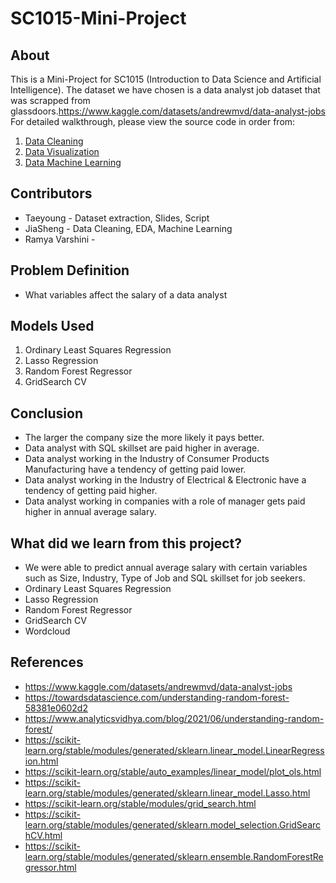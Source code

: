 # SC1015-Mini-Project

## About

This is a Mini-Project for SC1015 (Introduction to Data Science and Artificial Intelligence). The dataset we have chosen is a data analyst job dataset that was scrapped from glassdoors.https://www.kaggle.com/datasets/andrewmvd/data-analyst-jobs
For detailed walkthrough, please view the source code in order from:

1. [Data Cleaning](https://github.com/iejiaa/SC1015-Mini-Project/blob/main/Mini%20Project/SC1015%20Project%20SC5%20Group%205%20Cleaning%20Data.ipynb)
2. [Data Visualization](https://github.com/iejiaa/SC1015-Mini-Project/blob/main/Mini%20Project/SC1015%20Project%20SC5%20Group%205%20EDA.ipynb)
3. [Data Machine Learning](https://github.com/iejiaa/SC1015-Mini-Project/blob/main/Mini%20Project/SC1015%20Project%20SC5%20Group%205%20Model%20Building.ipynb)
  
## Contributors

- Taeyoung - Dataset extraction, Slides, Script
- JiaSheng - Data Cleaning, EDA, Machine Learning
- Ramya Varshini - 

## Problem Definition

- What variables affect the salary of a data analyst

## Models Used

1. Ordinary Least Squares Regression
2. Lasso Regression
3. Random Forest Regressor
4. GridSearch CV

## Conclusion

- The larger the company size the more likely it pays better.
- Data analyst with SQL skillset are paid higher in average.
- Data analyst working in the Industry of Consumer Products Manufacturing have a tendency of getting paid lower.
- Data analyst working in the Industry of Electrical & Electronic have a tendency of getting paid higher.
- Data analyst working in companies with a role of manager gets paid higher in annual average salary.

## What did we learn from this project?

- We were able to predict annual average salary with certain variables such as Size, Industry, Type of Job and SQL skillset for job seekers.
- Ordinary Least Squares Regression
- Lasso Regression
- Random Forest Regressor
- GridSearch CV
- Wordcloud

## References

- <https://www.kaggle.com/datasets/andrewmvd/data-analyst-jobs>
- <https://towardsdatascience.com/understanding-random-forest-58381e0602d2>
- <https://www.analyticsvidhya.com/blog/2021/06/understanding-random-forest/>
- <https://scikit-learn.org/stable/modules/generated/sklearn.linear_model.LinearRegression.html>
- <https://scikit-learn.org/stable/auto_examples/linear_model/plot_ols.html>
- <https://scikit-learn.org/stable/modules/generated/sklearn.linear_model.Lasso.html>
- <https://scikit-learn.org/stable/modules/grid_search.html>
- <https://scikit-learn.org/stable/modules/generated/sklearn.model_selection.GridSearchCV.html>
- <https://scikit-learn.org/stable/modules/generated/sklearn.ensemble.RandomForestRegressor.html>
